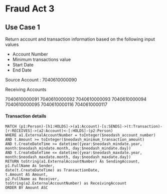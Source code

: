 # Fraud Act 3

## Use Case 1
Return account and transaction information based on the following input values

- Account Number
- Minimum transactions value
- Start Date
- End Date


Source Account : 7040610000090

Receiving Accounts 

7040610000091
7040610000092
7040610000093
7040610000094
7040610000095
7040610000116
7040610000117

#### Transaction details

~~~
MATCH (p1:Person)-[h1:HOLDS]->(a1:Account)-[s:SENDS]->(t:Transaction)-[r:RECEIVES]->(a2:Account)<-[:HOLDS]-(p2:Person)
WHERE a1.ExternalAccountNumber = toInteger($neodash_account_number)
AND t.Amount >= toInteger($neodash_minimum_transaction_amount)
AND t.CreateDateTime >= datetime({year:$neodash_mindate.year, month:$neodash_mindate.month, day:$neodash_mindate.day})
AND t.CreateDateTime <= datetime({year:$neodash_maxdate.year, month:$neodash_maxdate.month, day:$neodash_maxdate.day})
RETURN toString(a1.ExternalAccountNumber) As SendingAccount, 
p1.FullName As Sender, 
date(t.CreateDateTime) as TransactionDate,
t.Amount AS Amount, 
p2.FullName as Receiver, 
toString(a2.ExternalAccountNumber) as ReceivingAccount
ORDER BY Amount ASC
~~~

